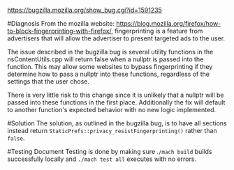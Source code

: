https://bugzilla.mozilla.org/show_bug.cgi?id=1591235

#Diagnosis
From the mozilla website: https://blog.mozilla.org/firefox/how-to-block-fingerprinting-with-firefox/, fingerprinting is a feature from advertisers that will allow the advertiser to present targeted ads to the user.

The issue described in the bugzilla bug is several utility functions in the nsContentUtils.cpp will return false when a nullptr is passed into the function. This may allow some websites to bypass fingerprinting if they determine how to pass a nullptr into these functions, regardless of the settings that the user chose. 

There is very little risk to this change since it is unlikely that a nullptr will be passed into these functions in the first place. Additionally the fix will default to another function's expected behavior with no new logic implemented.

#Solution
The solution, as outlined in the bugzilla bug, is to have all sections instead return ```StaticPrefs::privacy_resistFingerprinting()``` rather than ```false```.

#Testing Document
Testing is done by making sure .```/mach build``` builds successfully locally and ```./mach test all``` executes with no errors.
